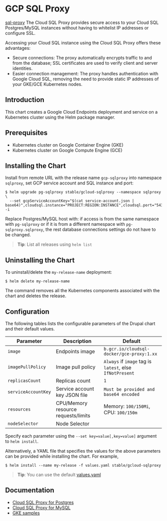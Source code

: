 # GCP SQL Proxy

[sql-proxy](https://cloud.google.com/sql/docs/postgres/sql-proxy) The Cloud SQL Proxy provides secure access to your Cloud SQL Postgres/MySQL instances without having to whitelist IP addresses or configure SSL.

Accessing your Cloud SQL instance using the Cloud SQL Proxy offers these advantages:

* Secure connections: The proxy automatically encrypts traffic to and from the database; SSL certificates are used to verify client and server identities.
* Easier connection management: The proxy handles authentication with Google Cloud SQL, removing the need to provide static IP addresses of your GKE/GCE Kubernetes nodes.

## Introduction

This chart creates a Google Cloud Endpoints deployment and service on a Kubernetes cluster using the Helm package manager.

## Prerequisites

- Kubernetes cluster on Google Container Engine (GKE)
- Kubernetes cluster on Google Compute Engine (GCE)

## Installing the Chart

Install from remote URL with the release name `gcp-sqlproxy` into namespace `sqlproxy`, set GCP service account and SQL instance and port:

```console
$ helm upgrade pg-sqlproxy stable/gcloud-sqlproxy --namespace sqlproxy \
  --set gcpServiceAccountKey="$(cat service-account.json | base64)",cloudsql.instance="PROJECT:REGION:INSTANCE",cloudsql.port="5432" -i
```

Replace Postgres/MySQL host with: if access is from the same namespace with `pg-sqlproxy` or if it is from a different namespace with `pg-sqlproxy.sqlproxy`, the rest database connections settings do not have to be changed.

> **Tip**: List all releases using `helm list`

## Uninstalling the Chart

To uninstall/delete the `my-release-name` deployment:

```console
$ helm delete my-release-name
```

The command removes all the Kubernetes components associated with the chart and deletes the release.

## Configuration

The following tables lists the configurable parameters of the Drupal chart and their default values.

| Parameter                         | Description                            | Default                                                   |
| --------------------------------- | -------------------------------------- | --------------------------------------------------------- |
| `image`                           | Endpoints image                        | `b.gcr.io/cloudsql-docker/gce-proxy:1.xx`                 |
| `imagePullPolicy`                 | Image pull policy                      | `Always` if `image` tag is `latest`, else `IfNotPresent`  |
| `replicasCount`                   | Replicas count                         | `1`                                                       |
| `serviceAccountKey`               | Service account key JSON file          | `Must be provided and base64 encoded`                     |
| `resources`                       | CPU/Memory resource requests/limits    | Memory: `100/150Mi`, CPU: `100/150m`                      |
| `nodeSelector`                    | Node Selector                          |                                                           |

Specify each parameter using the `--set key=value[,key=value]` argument to `helm install`.

Alternatively, a YAML file that specifies the values for the above parameters can be provided while installing the chart. For example,

```console
$ helm install --name my-release -f values.yaml stable/gcloud-sqlproxy
```
> **Tip**: You can use the default [values.yaml](values.yaml)

## Documentation

- [Cloud SQL Proxy for Postgres](https://cloud.google.com/sql/docs/postgres/sql-proxy)
- [Cloud SQL Proxy for MySQL](https://cloud.google.com/sql/docs/mysql/sql-proxy)
- [GKE samples](https://github.com/GoogleCloudPlatform/container-engine-samples/tree/master/cloudsql)
